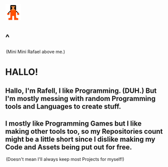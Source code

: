 <img src="big_mini_mini_rafael.png" align=center>
<h1>             ^          </h1>
<legend color="#ffffff">(Mini Mini Rafael above me.)</legend>
<h1>HALLO!</h1>
<h2>Hallo, I'm Rafell, I like Programming. (DUH.) But I'm mostly messing with random Programming tools and Languages to create stuff.</h2>
<h2>I mostly like Programming Games but I like making other tools too, so my Repositories count might be a little short since I dislike making my Code and Assets being put out for free.</h2>
<legend>(Doesn't mean I'll always keep most Projects for myself!)</legend>
